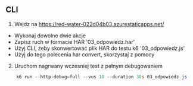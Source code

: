 ## CLI

1. Wejdz na https://red-water-022d04b03.azurestaticapps.net/

- Wykonaj dowolne dwie akcje
- Zapisz ruch w formacie HAR '03_odpowiedz.har'
- Użyj CLI, żeby skonwertować plik HAR do testu k6 '03_odpowiedz.js'
- Użyj do tego polecenia har convert, skorzystaj z pomocy

2. Uruchom nagrwany wczesniej test z pełnym debugowaniem

```powershell
    k6 run --http-debug=full --vus 10 --duration 30s 03_odpowiedz.js
``` 


